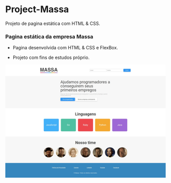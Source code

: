 # Project-Massa
Projeto de pagina estática com HTML & CSS.

### Pagina estática da empresa Massa 

+ Pagina desenvolvida com HTML & CSS e FlexBox.

+ Projeto com fins de estudos próprio.

![Imagem do projeto pronto](./images/Massa%20-%20.jpg)
